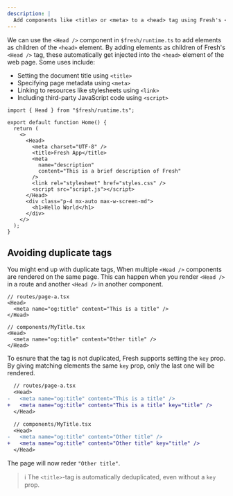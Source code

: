 ```yaml
---
description: |
  Add components like <title> or <meta> to a <head> tag using Fresh's <Head> component.
---
```


We can use the `<Head />` component in `$fresh/runtime.ts` to add elements as
children of the `<head>` element. By adding elements as children of Fresh's
`<Head />` tag, these automatically get injected into the `<head>` element of
the web page. Some uses include:

- Setting the document title using `<title>`
- Specifying page metadata using `<meta>`
- Linking to resources like stylesheets using `<link>`
- Including third-party JavaScript code using `<script>`

```tsx routes/index.tsx
import { Head } from "$fresh/runtime.ts";

export default function Home() {
  return (
    <>
      <Head>
        <meta charset="UTF-8" />
        <title>Fresh App</title>
        <meta
          name="description"
          content="This is a brief description of Fresh"
        />
        <link rel="stylesheet" href="styles.css" />
        <script src="script.js"></script>
      </Head>
      <div class="p-4 mx-auto max-w-screen-md">
        <h1>Hello World</h1>
      </div>
    </>
  );
}
```

## Avoiding duplicate tags

You might end up with duplicate tags, When multiple `<Head />` components are
rendered on the same page. This can happen when you render `<Head />` in a route
and another `<Head />` in another component.

```tsx
// routes/page-a.tsx
<Head>
  <meta name="og:title" content="This is a title" />
</Head>

// components/MyTitle.tsx
<Head>
  <meta name="og:title" content="Other title" />
</Head>
```

To esnure that the tag is not duplicated, Fresh supports setting the `key` prop.
By giving matching elements the same `key` prop, only the last one will be
rendered.

```diff
  // routes/page-a.tsx
  <Head>
-   <meta name="og:title" content="This is a title" />
+   <meta name="og:title" content="This is a title" key="title" />
  </Head>

  // components/MyTitle.tsx
  <Head>
-   <meta name="og:title" content="Other title" />
+   <meta name="og:title" content="Other title" key="title" />
  </Head>
```

The page will now reder `"Other title"`.

> ℹ️ The `<title>`-tag is automatically deduplicated, even without a `key` prop.
